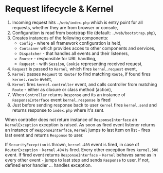 # Request lifecycle & Kernel

 1. Incoming request hits `./web/index.php` which is entry point for all requests, whether they are from browser or console,
 1. Configuration is read from bootstrap file (default: `./web/bootstrap.php`),
 1. Creates instances of the following components:
    * `Config` - where all framework configuration is held,
    * `Container` which provides acces to other components and services,
    * `Dispatcher` - that handles all events and their listeners,
    * `Router` - responsible for URL handling,
    * `Request` - with `Session`, `Cookie` representing received request,
 1. `Request` is passed to `Kernel`, which fires `kernel.request` event,
 1. `Kernel` passes `Request` to `Router` to find matching `Route`, if found fires `kernel.route` event,
 1. `Kernel` fires `kernel.controller` event, and calls controller from matching `Route` - either as closure or class method (action),
 1. When `Controller` returns `Response` and its an instance of `ResponseInterface` event `kernel.response` is fired
 1. Just before sending response back to user `Kernel` fires `kernel.send` and returns response to `index.php` where it's sent.

When controller does not return instance of `ResponseInterface` an `KernelException` exception is raised.
As soon as fired event listener returns an instance of `ResponseInterface`, `Kernel` jumps to last item on list - fires last event and returns `Response` to user.

If `SecurityException` is thrown, `kernel.403` event is fired, in case of `RouterException` - `kernel.404` is fired.
Every other exception fires `kernel.500` event.
If fired event returns `ResponseInterface` - `Kernel` behaves same as in every other event - jumps to last step and sends `Response` to user.
If not, defined error handler ... handles exception.
